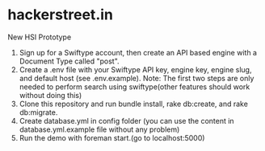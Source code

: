 hackerstreet.in
===============

New HSI Prototype 


  1.  Sign up for a Swiftype account, then create an API based engine with a Document Type called "post".
  2. Create a .env file with your Swiftype API key, engine key, engine slug, and default host (see .env.example). 
  Note: The first two steps are only needed to perform search using swiftype(other features should work without doing this)
  3.  Clone this repository and run bundle install, rake db:create, and rake db:migrate.
  4.  Create database.yml in config folder (you can use the content in database.yml.example file without any problem)
  5.  Run the demo with foreman start.(go to localhost:5000)


